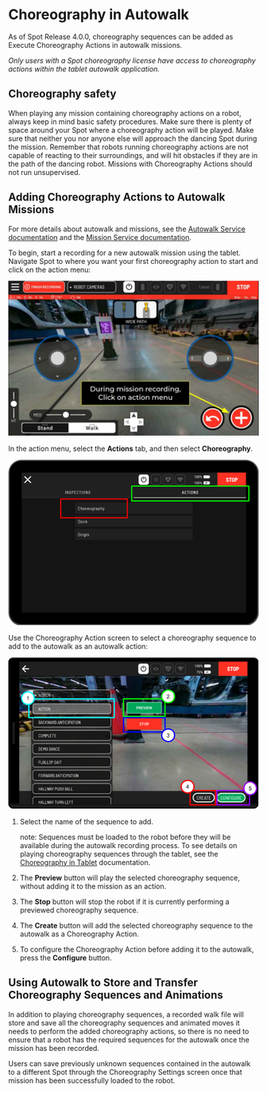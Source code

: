<!--
Copyright (c) 2023 Boston Dynamics, Inc.  All rights reserved.

Downloading, reproducing, distributing or otherwise using the SDK Software
is subject to the terms and conditions of the Boston Dynamics Software
Development Kit License (20191101-BDSDK-SL).
-->

# Choreography in Autowalk

As of Spot Release 4.0.0, choreography sequences can be added as Execute Choreography Actions in autowalk missions.

*Only users with a Spot choreography license have access to choreography actions within the tablet autowalk application.*

## Choreography safety

When playing any mission containing choreography actions on a robot, always keep in mind basic safety procedures. Make sure there is plenty of space around your Spot where a choreography action will be played. Make sure that neither you nor anyone else will approach the dancing Spot during the mission. Remember that robots running choreography actions are not capable of reacting to their surroundings, and will hit obstacles if they are in the path of the dancing robot. Missions with Choreography Actions should not run unsupervised.

## Adding Choreography Actions to Autowalk Missions

For more details about autowalk and missions, see the [Autowalk Service documentation](../autonomy/autowalk_service.md) and the [Mission Service documentation](../autonomy/missions_service.md).

To begin, start a recording for a new autowalk mission using the tablet. Navigate Spot to where you want your first choreography action to start and click on the action menu:

<img src="autowalk_images/recording_action_menu.png" width="520"/>

In the action menu, select the **Actions** tab, and then select **Choreography**.

<img src="autowalk_images/choreography_in_list.png" width="520"/>

Use the Choreography Action screen to select a choreography sequence to add to the autowalk as an autowalk action:

<img src="autowalk_images/choreography_options_screen.png" width="520"/>

1. Select the name of the sequence to add.

    note: Sequences must be loaded to the robot before they will be available during the autowalk recording process. To see details on playing choreography sequences through the tablet, see the [Choreography in Tablet](../choreography/choreography_in_tablet.md) documentation.

2. The **Preview** button will play the selected choreography sequence, without adding it to the mission as an action.

3. The **Stop** button will stop the robot if it is currently performing a previewed choreography sequence.

4. The **Create** button will add the selected choreography sequence to the autowalk as a Choreography Action.

5. To configure the Choreography Action before adding it to the autowalk, press the **Configure** button.

## Using Autowalk to Store and Transfer Choreography Sequences and Animations

In addition to playing choreography sequences, a recorded walk file will store and save all the choreography sequences and animated moves it needs to perform the added choreography actions, so there is no need to ensure that a robot has the required sequences for the autowalk once the mission has been recorded.

Users can save previously unknown sequences contained in the autowalk to a different Spot through the Choreography Settings screen once that mission has been successfully loaded to the robot.
